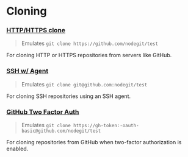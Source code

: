 Cloning
=======

### [HTTP/HTTPS clone](http/)

  > Emulates `git clone https://github.com/nodegit/test`

  For cloning HTTP or HTTPS repositories from servers like GitHub.

### [SSH w/ Agent](ssh-with-agent/)

  > Emulates `git clone git@github.com:nodegit/test`

  For cloning SSH repositories using an SSH agent.

### [GitHub Two Factor Auth](gh-two-factor/)

  > Emulates `git clone https://gh-token:-oauth-basic@github.com/nodegit/test`

  For cloning repositories from GitHub when two-factor authorization is
  enabled.
